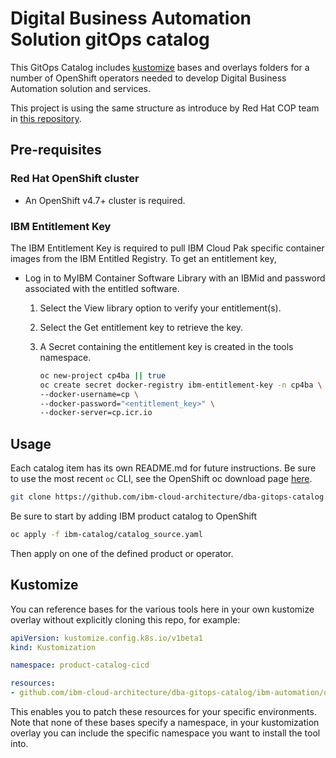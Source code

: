 # Digital Business Automation Solution gitOps catalog

This GitOps Catalog includes [kustomize](http://kustomize.io) bases and overlays folders for a 
number of OpenShift operators needed 
to develop Digital Business Automation solution and services.

This project is using the same structure as introduce by Red Hat COP team in [this repository](https://github.com/redhat-cop/gitops-catalog).

## Pre-requisites

### Red Hat OpenShift cluster 
- An OpenShift v4.7+ cluster is required. 

### IBM Entitlement Key

The IBM Entitlement Key is required to pull IBM Cloud Pak specific container images from the IBM Entitled Registry. To get an entitlement key,

* Log in to MyIBM Container Software Library with an IBMid and password associated with the entitled software.

    1. Select the View library option to verify your entitlement(s).
    1. Select the Get entitlement key to retrieve the key.
    1. A Secret containing the entitlement key is created in the tools namespace.

        ```sh
        oc new-project cp4ba || true
        oc create secret docker-registry ibm-entitlement-key -n cp4ba \
        --docker-username=cp \
        --docker-password="<entitlement_key>" \
        --docker-server=cp.icr.io
        ```

## Usage

Each catalog item has its own README.md for future instructions. Be sure to use the most recent `oc` CLI, 
see the OpenShift oc download page [here](https://mirror.openshift.com/pub/openshift-v4/x86_64/clients/ocp/stable/).

```sh
git clone https://github.com/ibm-cloud-architecture/dba-gitops-catalog.git
```

Be sure to start by adding IBM product catalog to OpenShift

```sh
oc apply -f ibm-catalog/catalog_source.yaml
```

Then apply on one of the defined product or operator.

## Kustomize

You can reference bases for the various tools here in your own kustomize overlay without 
explicitly cloning this repo, for example:

```yaml
apiVersion: kustomize.config.k8s.io/v1beta1
kind: Kustomization

namespace: product-catalog-cicd

resources:
- github.com/ibm-cloud-architecture/dba-gitops-catalog/ibm-automation/operator/base/?ref=main
```

This enables you to patch these resources for your specific environments. 
Note that none of these bases specify a namespace, in your kustomization overlay 
you can include the specific namespace you want to install the tool into.